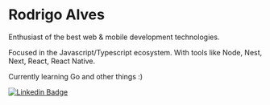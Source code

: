 # Rodrigo Alves

Enthusiast of the best web & mobile development technologies.

Focused in the Javascript/Typescript ecosystem. With tools like Node, Nest, Next, React, React Native.

Currently learning Go and other things :)

[![Linkedin Badge](https://img.shields.io/badge/-LinkedIn%20-0e76a8?style=flat-square&logo=Linkedin&logoColor=white&link=https://www.linkedin.com/in/rodrigo-alves-dev/)](https://www.linkedin.com/in/rodrigo-alves-dev/) 
